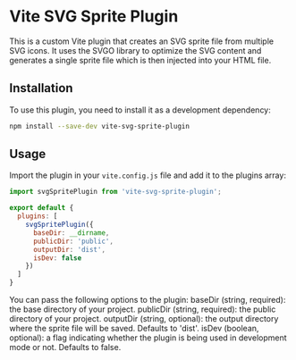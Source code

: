 # Vite SVG Sprite Plugin

This is a custom Vite plugin that creates an SVG sprite file from multiple SVG icons. It uses the SVGO library to optimize the SVG content and generates a single sprite file which is then injected into your HTML file.

## Installation

To use this plugin, you need to install it as a development dependency:

```bash
npm install --save-dev vite-svg-sprite-plugin
```

## Usage

Import the plugin in your `vite.config.js` file and add it to the plugins array:

```javascript
import svgSpritePlugin from 'vite-svg-sprite-plugin';

export default {
  plugins: [
    svgSpritePlugin({
      baseDir: __dirname,
      publicDir: 'public',
      outputDir: 'dist',
      isDev: false
    })
  ]
}
```

You can pass the following options to the plugin:
    baseDir (string, required): the base directory of your project.
    publicDir (string, required): the public directory of your project.
    outputDir (string, optional): the output directory where the sprite file will be saved. Defaults to 'dist'.
    isDev (boolean, optional): a flag indicating whether the plugin is being used in development mode or not. Defaults to false.
    
